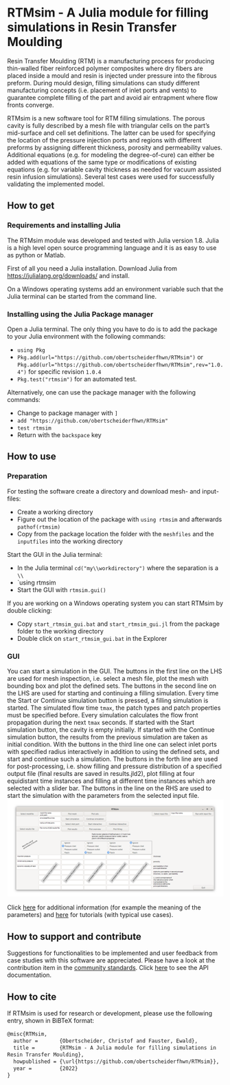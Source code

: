 # RTMsim - A Julia module for filling simulations in Resin Transfer Moulding

Resin Transfer Moulding (RTM) is a manufacturing process for producing thin-walled fiber reinforced polymer composites where dry fibers are placed inside a mould and resin is injected under pressure into the fibrous preform. During mould design, filling simulations can study different manufacturing concepts (i.e. placement of inlet ports and vents) to guarantee complete filling of the part and avoid air entrapment where flow fronts converge. 

RTMsim is a new software tool for RTM filling simulations. The porous cavity is fully described by a mesh file with triangular cells on the part’s mid-surface and cell set definitions. The latter can be used for specifying the location of the pressure injection ports and regions with different preforms by assigning different thickness, porosity and permeability values. Additional equations (e.g. for modeling the degree-of-cure) can either be added with equations of the same type or modifications of existing equations (e.g. for variable cavity thickness as needed for vacuum assisted resin infusion simulations). Several test cases were used for successfully validating the implemented model.


## How to get

### Requirements and installing Julia
The RTMsim module was developed and tested with Julia version 1.8. Julia is a high level open source programming language and it is as easy to use as python or Matlab. 

First of all you need a Julia installation.  Download Julia from https://julialang.org/downloads/ and install.

On a Windows operating systems add an environment variable such that the Julia terminal can be started from the command line.


### Installing using the Julia Package manager
Open a Julia terminal. The only thing you have to do is to add the package to your Julia environment with the following commands:
- `using Pkg`
- `Pkg.add(url="https://github.com/obertscheiderfhwn/RTMsim")` or `Pkg.add(url="https://github.com/obertscheiderfhwn/RTMsim",rev="1.0.4")` for specific revision `1.0.4`
- `Pkg.test("rtmsim")` for an automated test.

Alternatively, one can use the package manager with the following commands:
- Change to package manager with `]` 
- `add "https://github.com/obertscheiderfhwn/RTMsim"`
- `test rtmsim`
- Return with the `backspace` key


## How to use

### Preparation
For testing the software create a directory and download mesh- and input-files:
- Create a working directory
- Figure out the location of the package with `using rtmsim` and afterwards `pathof(rtmsim)`
- Copy from the package location the folder with the `meshfiles` and the `inputfiles` into the working directory

Start the GUI in the Julia terminal:
- In the Julia terminal `cd("my\\workdirectory")` where the separation is a `\\`
- `using rtmsim
- Start the GUI with `rtmsim.gui()`

If you are working on a Windows operating system you can start RTMsim by double clicking: 
- Copy `start_rtmsim_gui.bat` and `start_rtmsim_gui.jl` from the package folder to the working directory
- Double click on `start_rtmsim_gui.bat` in the Explorer

### GUI
You can start a simulation in the GUI. The buttons in the first line on the LHS are used for mesh inspection, i.e. select a mesh file, plot the mesh with bounding box and plot the defined sets. The buttons in the second line on the LHS are used for starting and continuing a filling simulation. Every time the Start or Continue simulation button is pressed, a filling simulation is started. The simulated flow time `tmax`, the patch types and patch properties must be specified before. Every simulation calculates the flow front propagation during the next `tmax` seconds. If started with the Start simulation button, the cavity is empty initially. If started with the Continue simulation button, the results from the previous simulation are taken as initial condition. With the buttons in the third line one can select inlet ports with specified radius interactively in addition to using the defined sets, and start and continue such a simulation. The buttons in the forth line are used for post-processing, i.e. show filling and pressure distribution of a specified output file (final results are saved in results.jld2), plot filling at four equidistant time instances and filling at different time instances which are selected with a slider bar. The buttons in the line on the RHS are used to start the simulation with the parameters from the selected input file.
<br><img src="figures/rtmsim_help.png"><br>

Click [here](https://obertscheiderfhwn.github.io/RTMsim/build/parameters) for additional information (for example the meaning of the parameters) and [here](https://obertscheiderfhwn.github.io/RTMsim/build/tutorials/) for tutorials (with typical use cases). 



## How to support and contribute
Suggestions for functionalities to be implemented and user feedback from case studies with this software are appreciated. Please have a look at the contribution item in the [community standards](https://github.com/obertscheiderfhwn/RTMsim/community). Click [here](https://obertscheiderfhwn.github.io/RTMsim/build/functions/) to see the API documentation.


## How to cite
If RTMsim is used for research or development, please use the following entry, shown in BiBTeX format:
```
@misc{RTMsim,
  author =       {Obertscheider, Christof and Fauster, Ewald},
  title =        {RTMsim - A Julia module for filling simulations in Resin Transfer Moulding},
  howpublished = {\url{https://github.com/obertscheiderfhwn/RTMsim}},
  year =         {2022}
}
```
